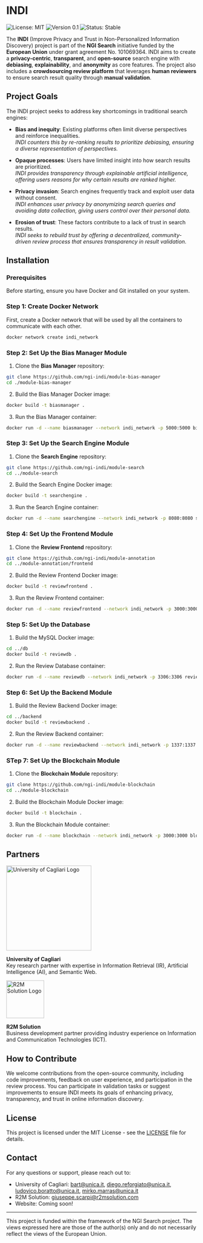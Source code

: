   # INDI

  ![License: MIT](https://img.shields.io/badge/License-MIT-blue.svg)
  ![Version 0.1](https://img.shields.io/badge/version-0.1-green.svg)
  ![Status: Stable](https://img.shields.io/badge/status-stable-brightgreen.svg)
  
The **INDI** (Improve Privacy and Trust in Non-Personalized Information Discovery) project is part of the **NGI Search** initiative funded by the **European Union** under grant agreement No. 101069364. INDI aims to create a **privacy-centric**, **transparent**, and **open-source** search engine with **debiasing**, **explainability**, and **anonymity** as core features. The project also includes a **crowdsourcing review platform** that leverages **human reviewers** to ensure search result quality through **manual validation**.

## Project Goals

The INDI project seeks to address key shortcomings in traditional search engines:

- **Bias and inequity**: Existing platforms often limit diverse perspectives and reinforce inequalities.  
  *INDI counters this by re-ranking results to prioritize debiasing, ensuring a diverse representation of perspectives.*

- **Opaque processes**: Users have limited insight into how search results are prioritized.  
  *INDI provides transparency through explainable artificial intelligence, offering users reasons for why certain results are ranked higher.*

- **Privacy invasion**: Search engines frequently track and exploit user data without consent.  
  *INDI enhances user privacy by anonymizing search queries and avoiding data collection, giving users control over their personal data.*

- **Erosion of trust**: These factors contribute to a lack of trust in search results.  
  *INDI seeks to rebuild trust by offering a decentralized, community-driven review process that ensures transparency in result validation.*

## Installation

### Prerequisites

Before starting, ensure you have Docker and Git installed on your system.

### Step 1: Create Docker Network

First, create a Docker network that will be used by all the containers to communicate with each other.

```bash
docker network create indi_network
```

### Step 2: Set Up the Bias Manager Module

1. Clone the **Bias Manager** repository:

```bash
git clone https://github.com/ngi-indi/module-bias-manager  
cd ./module-bias-manager
```

2. Build the Bias Manager Docker image:

```bash
docker build -t biasmanager .
```

3. Run the Bias Manager container:

```bash
docker run -d --name biasmanager --network indi_network -p 5000:5000 biasmanager
```

### Step 3: Set Up the Search Engine Module

1. Clone the **Search Engine** repository:

```bash
git clone https://github.com/ngi-indi/module-search  
cd ../module-search
```

2. Build the Search Engine Docker image:

```bash
docker build -t searchengine .
```

3. Run the Search Engine container:

```bash
docker run -d --name searchengine --network indi_network -p 8080:8080 searchengine
```

### Step 4: Set Up the Frontend Module

1. Clone the **Review Frontend** repository:

```bash
git clone https://github.com/ngi-indi/module-annotation  
cd ../module-annotation/frontend
```

2. Build the Review Frontend Docker image:

```bash
docker build -t reviewfrontend .
```

3. Run the Review Frontend container:

```bash
docker run -d --name reviewfrontend --network indi_network -p 3000:3000 reviewfrontend
```

### Step 5: Set Up the Database

1. Build the MySQL Docker image:

```bash
cd ../db
docker build -t reviewdb .
```

2. Run the Review Database container:

```bash
docker run -d --name reviewdb --network indi_network -p 3306:3306 reviewdb
```

### Step 6: Set Up the Backend Module

1. Build the Review Backend Docker image:

```bash
cd ../backend
docker build -t reviewbackend .
```

2. Run the Review Backend container:

```bash
docker run -d --name reviewbackend --network indi_network -p 1337:1337 reviewbackend
```

### STep 7: Set Up the Blockchain Module

1. Clone the **Blockchain Module** repository:

```bash
git clone https://github.com/ngi-indi/module-blockchain  
cd ../module-blockchain
```

2. Build the  Blockchain Module Docker image:

```bash
docker build -t blockchain .
```

3. Run the Blockchain Module container:

```bash
docker run -d --name blockchain --network indi_network -p 3000:3000 blockchain
```

## Partners

<img src="https://www.unica.it/sites/default/files/styles/wide/public/2023-06/Logo_lungo_RGB_d0.png?itok=b_qHk7do" alt="University of Cagliari Logo" width="225"/>

**University of Cagliari**  
Key research partner with expertise in Information Retrieval (IR), Artificial Intelligence (AI), and Semantic Web.

<img src="https://lifeprojects.r2msolution.com/wp-content/uploads/2024/03/Logo-R2M-Solution-RED-SRGB-2.png" alt="R2M Solution Logo" width="100"/>

**R2M Solution**  
Business development partner providing industry experience on Information and Communication Technologies (ICT).

## How to Contribute

We welcome contributions from the open-source community, including code improvements, feedback on user experience, and participation in the review process. You can participate in validation tasks or suggest improvements to ensure INDI meets its goals of enhancing privacy, transparency, and trust in online information discovery.

## License
This project is licensed under the MIT License - see the [LICENSE](https://github.com/ngi-indi/.github/blob/main/LICENSE.md) file for details.

## Contact
For any questions or support, please reach out to:
- University of Cagliari: bart@unica.it, diego.reforgiato@unica.it, ludovico.boratto@unica.it, mirko.marras@unica.it
- R2M Solution: giuseppe.scarpi@r2msolution.com
- Website: Coming soon!

---

This project is funded within the framework of the NGI Search project. The views expressed here are those of the author(s) only and do not necessarily reflect the views of the European Union.
